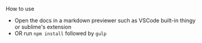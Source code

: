 How to use
- Open the docs in a markdown previewer such as VSCode built-in thingy or sublime's extension
- OR run `npm install` followed by `gulp`
